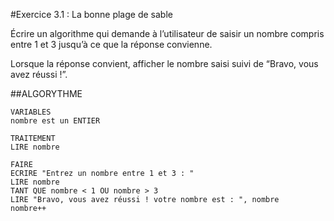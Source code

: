 #Exercice 3.1 : La bonne plage de sable

Écrire un algorithme qui demande à l’utilisateur de saisir un nombre compris entre 1 et 3 jusqu’à ce que la réponse convienne.

Lorsque la réponse convient, afficher le nombre saisi suivi de “Bravo, vous avez réussi !”.

##ALGORYTHME
```
VARIABLES
nombre est un ENTIER

TRAITEMENT
LIRE nombre 

FAIRE
ECRIRE "Entrez un nombre entre 1 et 3 : "
LIRE nombre
TANT QUE nombre < 1 OU nombre > 3
LIRE "Bravo, vous avez réussi ! votre nombre est : ", nombre
nombre++
``` 